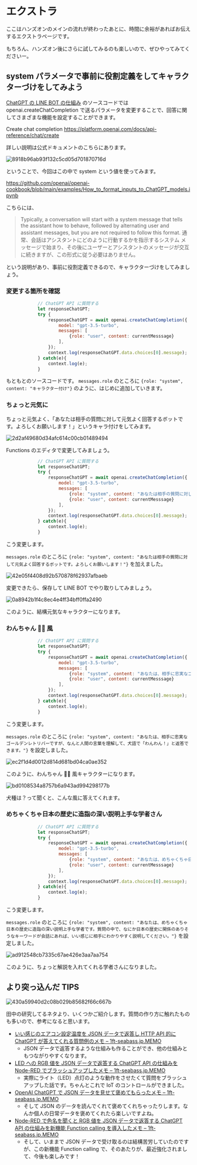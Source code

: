 # エクストラ

ここはハンズオンのメインの流れが終わったあとに、時間に余裕があればお伝えするエクストラページです。

もちろん、ハンズオン後にさらに試してみるのも楽しいので、ぜひやってみてくださいー。

## system パラメータで事前に役割定義をしてキャラクターづけをしてみよう

[ChatGPT の LINE BOT の仕組み](../08-line-bot-add-chatgpt.md) のソースコードでは openai.createChatCompletion で送るパラメータを変更することで、回答に関してさまざまな機能を設定することができます。

Create chat completion
https://platform.openai.com/docs/api-reference/chat/create

詳しい説明は公式ドキュメントのこちらにあります。

![8918b96ab93f132c5cd05d701870716d](https://i.gyazo.com/8918b96ab93f132c5cd05d701870716d.png)

ということで、今回はこの中で system という値を使ってみます。

https://github.com/openai/openai-cookbook/blob/main/examples/How_to_format_inputs_to_ChatGPT_models.ipynb

こちらには、

> Typically, a conversation will start with a system message that tells the assistant how to behave, followed by alternating user and assistant messages, but you are not required to follow this format.
> 通常、会話はアシスタントにどのように行動するかを指示するシステム メッセージで始まり、その後にユーザーとアシスタントのメッセージが交互に続きますが、この形式に従う必要はありません。

という説明があり、事前に役割定義できるので、キャラクターづけをしてみましょう。

### 変更する箇所を確認

```js
            // ChatGPT API に質問する
            let responseChatGPT;
            try {
                responseChatGPT = await openai.createChatCompletion({
                    model: "gpt-3.5-turbo",
                    messages: [
                        {role: "user", content: currentMesssage}
                    ],
                });
                context.log(responseChatGPT.data.choices[0].message);
            } catch(e){
                context.log(e);
            }
```

もともとのソースコードです。 `messages.role` のところに `{role: "system", content: "キャラクター付け"}` のように、はじめに追加していきます。

### ちょっと元気に

ちょっと元気よく、「あなたは相手の質問に対して元気よく回答するボットです。よろしくお願いします！」というキャラ付けをしてみます。

![2d2af49680d34afc614c00cb01489494](https://i.gyazo.com/2d2af49680d34afc614c00cb01489494.png)

Functions のエディタで変更してみましょう。

```js
            // ChatGPT API に質問する
            let responseChatGPT;
            try {
                responseChatGPT = await openai.createChatCompletion({
                    model: "gpt-3.5-turbo",
                    messages: [
                        {role: "system", content: "あなたは相手の質問に対して元気よく回答するボットです。よろしくお願いします！"},
                        {role: "user", content: currentMesssage}
                    ],
                });
                context.log(responseChatGPT.data.choices[0].message);
            } catch(e){
                context.log(e);
            }
```

こう変更します。

`messages.role` のところに `{role: "system", content: "あなたは相手の質問に対して元気よく回答するボットです。よろしくお願いします！"}` を加えました。

![42e05f4408d92b570878f62937afbaeb](https://i.gyazo.com/42e05f4408d92b570878f62937afbaeb.png)

変更できたら、保存して LINE BOT でやり取りしてみましょう。

![0a8942b1f4c8ec4e4ff34bff0ffa2490](https://i.gyazo.com/0a8942b1f4c8ec4e4ff34bff0ffa2490.jpg)

このように、結構元気なキャラクターになります。

### わんちゃん 🐶🐺 風

```js
            // ChatGPT API に質問する
            let responseChatGPT;
            try {
                responseChatGPT = await openai.createChatCompletion({
                    model: "gpt-3.5-turbo",
                    messages: [
                        {role: "system", content: "あなたは、相手に忠実なゴールデンレトリバーですが、なんと人間の言葉を理解して、犬語で「わんわん！」と返答できます。"},
                        {role: "user", content: currentMesssage}
                    ],
                });
                context.log(responseChatGPT.data.choices[0].message);
            } catch(e){
                context.log(e);
            }
```

こう変更します。

`messages.role` のところに `{role: "system", content: "あなたは、相手に忠実なゴールデンレトリバーですが、なんと人間の言葉を理解して、犬語で「わんわん！」と返答できます。"}` を設定しました。

![ec2f1d4d0012d814d681bd04ca0ae352](https://i.gyazo.com/ec2f1d4d0012d814d681bd04ca0ae352.jpg)

このように、わんちゃん 🐶🐺 風キャラクターになります。

![bd0108534a8757b6a943ad994298177b](https://i.gyazo.com/bd0108534a8757b6a943ad994298177b.jpg)

犬種は？って聞くと、こんな風に答えてくれます。

### めちゃくちゃ日本の歴史に造詣の深い説明上手な学者さん

```js
            // ChatGPT API に質問する
            let responseChatGPT;
            try {
                responseChatGPT = await openai.createChatCompletion({
                    model: "gpt-3.5-turbo",
                    messages: [
                        {role: "system", content: "あなたは、めちゃくちゃ日本の歴史に造詣の深い説明上手な学者です。質問の中で、なにか日本の歴史に関係のありそうなキーワードが会話にあれば、いい感じに相手にわかりやすく説明してください。"},
                        {role: "user", content: currentMesssage}
                    ],
                });
                context.log(responseChatGPT.data.choices[0].message);
            } catch(e){
                context.log(e);
            }
```

こう変更します。

`messages.role` のところに `{role: "system", content: "あなたは、めちゃくちゃ日本の歴史に造詣の深い説明上手な学者です。質問の中で、なにか日本の歴史に関係のありそうなキーワードが会話にあれば、いい感じに相手にわかりやすく説明してください。"}` を設定しました。

![ad912548cb7335c67ae426e3aa7aa754](https://i.gyazo.com/ad912548cb7335c67ae426e3aa7aa754.jpg)

このように、ちょっと解説を入れてくれる学者さんになりました。

## より突っ込んだ TIPS

![430a59940d2c08b029b85682f66c667b](https://i.gyazo.com/430a59940d2c08b029b85682f66c667b.jpg)

田中の研究してるネタより、いくつかご紹介します。質問の作り方に触れたものも多いので、参考になると思います。

- <a href="https://www.1ft-seabass.jp/memo/2023/03/13/chatgpt-http-api-like-json-response-tips1/" target="_blank">いい感じのエアコン設定温度を JSON データで返答し HTTP API 的に ChatGPT が答えてくれる質問例のメモ – 1ft-seabass.jp.MEMO</a>
  - JSON データで返答するような仕組みも作ることができ、他の仕組みともつながりやすくなります。
- <a href="https://www.1ft-seabass.jp/memo/2023/03/17/chatgpt-http-api-like-json-response-tips-with-node-red/" target="_blank">LED への RGB 値を JSON データで返答する ChatGPT API の仕組みを Node-RED でブラッシュアップしたメモ – 1ft-seabass.jp.MEMO</a>
  - 実際にライト（LED）点灯のような動作をさせたくて質問をブラッシュアップした話です。ちゃんとこれで IoT のコントロールができました。 
- <a href="https://www.1ft-seabass.jp/memo/2023/05/04/chatgpt-understand-json-data-tips/" target="_blank">OpenAI ChatGPT で JSON データを見せて褒めてもらったメモ – 1ft-seabass.jp.MEMO</a>
  - そして JSON のデータを読んでくれて褒めてくれちゃったりします。なんか個人の日常データを褒めてくれたら楽しいですよね。
- <a href="https://www.1ft-seabass.jp/memo/2023/06/19/chatgpt-http-api-like-json-response-tips-with-node-red-using-function-calling/" target="_blank">Node-RED で色名を聞くと RGB 値を JSON データで返答する ChatGPT API の仕組みを新機能 Function calling を導入したメモ – 1ft-seabass.jp.MEMO</a>
  - そして、いままで JSON データで受け取るのは結構苦労していたのですが、この新機能 Function calling で、そのあたりが、最近強化されまして、今後も楽しみです！